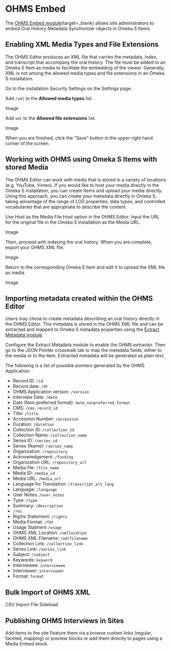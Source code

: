 # OHMS Embed

The [OHMS Embed module](https://omeka.org/s/modules/ohmsEmbed){target=_blank} allows site administrators to embed Oral History Metadata Synchonizer objects in Omeka S Items. 

## Enabling XML Media Types and File Extensions

The OHMS Editor produces an XML file that carries the metadata, index, and transcript that accompany the oral history. The file must be added to an Omeka S Item as media to facilitate the embedding of the viewer. Generally, XML is not among the allowed media types and file extensions in an Omeka S installation.

Go to the installation Security Settings on the Settings page. 

Add `/xml` to the **Allowed media types** list.

Image

Add `xml` to the **Allowed file extensions** list. 

Image

When you are finished, click the "Save" button in the upper right hand corner of the screen.

## Working with OHMS using Omeka S Items with stored Media

The OHMS Editor can work with media that is stored in a variety of locations (e.g. YouTube, Vimeo). If you would like to host your media directly in the Omeka S installation, you can create Items and upload your media directly. Using this approach, you can create your metadata directly in Omeka S, taking advantage of the range of LOD properties, data types, and controlled vocabularies that are appropriate to describe the content.

Use Host as the Media File Host option in the OHMS Editor. Input the URL for the original file in the Omeka S installation as the Media URL. 

Image

Then, proceed with indexing the oral history. When you are complete, export your OHMS XML file.

Image

Return to the corresponding Omeka S Item and edit it to upload the XML file as media.

Image

## Importing metadata created within the OHMS Editor

Users may chose to create metadata describing an oral history directly in the OHMS Editor. This metadata is stored in the OHMS XML file and can be extracted and mapped to Omeka S metadata properties using the [Extract Metadata module](ExtractMetadata.md).

Configure the Extract Metadata module to enable the OHMS extractor. Then go to the JSON Pointer crosswalk tab to map the metadata fields, either to the media or to the item. Extracted metadata will be generated as plain text.

The following is a list of possible pointers generated by the OHMS Application:

- Record ID: `/id`
- Record date: `/dt`
- OHMS Application version: `/version`
- Interview Date: `/date`
- Date (Non-preferred format): `date_nonpreferred_format`
- CMS: `/cms_record_id`
- Title: `/title`
- Accession Number: `/accession`
- Duration: `/duration`
- Collection ID: `/collection_id`
- Collection Name: `/collection_name`
- Series ID: `/series_id`
- Series (Name): `/series_name`
- Organization: `/repository`
- Acknowledgement: `/funding`
- Organization URL: `/repository_url`
- Media file: `/file_name`
- Media ID: `/media_id`
- Media URL: `/media_url`
- Language for Translation: `/transcript_alt_lang`
- Language: `/language`
- User Notes: `/user_notes`
- Type: `/type`
- Summary: `/description`
- `/rel`
- Rights Statement: `/rights`
- Media Format: `/fmt`
- Usage Statment `/usage`
- OHMS XML Location: `/xmllocation`
- OHMS XML Filename: `/xmlfilename`
- Collection Link: `/collection_link`
- Series Link: `/series_link`
- Subject: `/subject`
- Keywords: `keyword`
- Interviewee: `interviewee`
- Interviewer: `interviewer`
- Format: `format`

## Bulk Import of OHMS XML

CSV Import
File Sideload

## Publishing OHMS Interviews in Sites

Add items to the site
Feature them via a browse custom links (regular, faceted, mapping) or preview blocks or add them directly to pages using a Media Embed block.